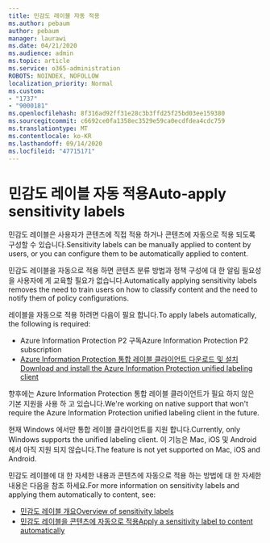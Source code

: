 ```yaml
---
title: 민감도 레이블 자동 적용
ms.author: pebaum
author: pebaum
manager: laurawi
ms.date: 04/21/2020
ms.audience: admin
ms.topic: article
ms.service: o365-administration
ROBOTS: NOINDEX, NOFOLLOW
localization_priority: Normal
ms.custom:
- "1737"
- "9000181"
ms.openlocfilehash: 8f316ad92ff31e28c3b3ffd25f25bd03ee159380
ms.sourcegitcommit: c6692ce0fa1358ec3529e59ca0ecdfdea4cdc759
ms.translationtype: MT
ms.contentlocale: ko-KR
ms.lasthandoff: 09/14/2020
ms.locfileid: "47715171"
---
```

# <a name="auto-apply-sensitivity-labels"></a><span data-ttu-id="b8fe0-102">민감도 레이블 자동 적용</span><span class="sxs-lookup"><span data-stu-id="b8fe0-102">Auto-apply sensitivity labels</span></span>

<span data-ttu-id="b8fe0-103">민감도 레이블은 사용자가 콘텐츠에 직접 적용 하거나 콘텐츠에 자동으로 적용 되도록 구성할 수 있습니다.</span><span class="sxs-lookup"><span data-stu-id="b8fe0-103">Sensitivity labels can be manually applied to content by users, or you can configure them to be automatically applied to content.</span></span>

<span data-ttu-id="b8fe0-104">민감도 레이블을 자동으로 적용 하면 콘텐츠 분류 방법과 정책 구성에 대 한 알림 필요성을 사용자에 게 교육할 필요가 없습니다.</span><span class="sxs-lookup"><span data-stu-id="b8fe0-104">Automatically applying sensitivity labels removes the need to train users on how to classify content and the need to notify them of policy configurations.</span></span>

<span data-ttu-id="b8fe0-105">레이블을 자동으로 적용 하려면 다음이 필요 합니다.</span><span class="sxs-lookup"><span data-stu-id="b8fe0-105">To apply labels automatically, the following is required:</span></span>

- <span data-ttu-id="b8fe0-106">Azure Information Protection P2 구독</span><span class="sxs-lookup"><span data-stu-id="b8fe0-106">Azure Information Protection P2 subscription</span></span>
- [<span data-ttu-id="b8fe0-107">Azure Information Protection 통합 레이블 클라이언트 다운로드 및 설치</span><span class="sxs-lookup"><span data-stu-id="b8fe0-107">Download and install the Azure Information Protection unified labeling client</span></span>](https://docs.microsoft.com/azure/information-protection/rms-client/install-unifiedlabelingclient-app)

<span data-ttu-id="b8fe0-108">향후에는 Azure Information Protection 통합 레이블 클라이언트가 필요 하지 않은 기본 지원을 사용 하 고 있습니다.</span><span class="sxs-lookup"><span data-stu-id="b8fe0-108">We're working on native support that won't require the Azure Information Protection unified labeling client in the future.</span></span>

<span data-ttu-id="b8fe0-109">현재 Windows 에서만 통합 레이블 클라이언트를 지원 합니다.</span><span class="sxs-lookup"><span data-stu-id="b8fe0-109">Currently, only Windows supports the unified labeling client.</span></span>  <span data-ttu-id="b8fe0-110">이 기능은 Mac, iOS 및 Android에서 아직 지원 되지 않습니다.</span><span class="sxs-lookup"><span data-stu-id="b8fe0-110">The feature is not yet supported on Mac, iOS and Android.</span></span>

<span data-ttu-id="b8fe0-111">민감도 레이블에 대 한 자세한 내용과 콘텐츠에 자동으로 적용 하는 방법에 대 한 자세한 내용은 다음을 참조 하세요.</span><span class="sxs-lookup"><span data-stu-id="b8fe0-111">For more information on sensitivity labels and applying them automatically to content,  see:</span></span>

- [<span data-ttu-id="b8fe0-112">민감도 레이블 개요</span><span class="sxs-lookup"><span data-stu-id="b8fe0-112">Overview of sensitivity labels</span></span>](https://docs.microsoft.com/microsoft-365/compliance/sensitivity-labels)
- [<span data-ttu-id="b8fe0-113">민감도 레이블을 콘텐츠에 자동으로 적용</span><span class="sxs-lookup"><span data-stu-id="b8fe0-113">Apply a sensitivity label to content automatically</span></span>](https://docs.microsoft.com/office365/securitycompliance/apply_sensitivity_label_automatically)